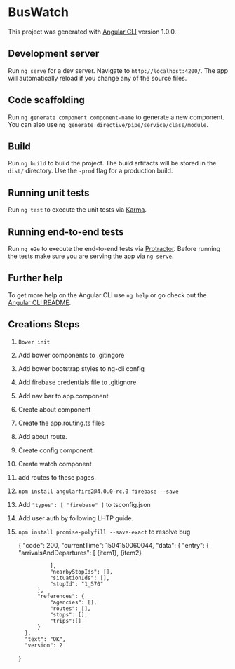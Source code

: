 # BusWatch

This project was generated with [Angular CLI](https://github.com/angular/angular-cli) version 1.0.0.

## Development server

Run `ng serve` for a dev server. Navigate to `http://localhost:4200/`. The app will automatically reload if you change any of the source files.

## Code scaffolding

Run `ng generate component component-name` to generate a new component. You can also use `ng generate directive/pipe/service/class/module`.

## Build

Run `ng build` to build the project. The build artifacts will be stored in the `dist/` directory. Use the `-prod` flag for a production build.

## Running unit tests

Run `ng test` to execute the unit tests via [Karma](https://karma-runner.github.io).

## Running end-to-end tests

Run `ng e2e` to execute the end-to-end tests via [Protractor](http://www.protractortest.org/).
Before running the tests make sure you are serving the app via `ng serve`.

## Further help

To get more help on the Angular CLI use `ng help` or go check out the [Angular CLI README](https://github.com/angular/angular-cli/blob/master/README.md).

## Creations Steps
1. `Bower init`
2. Add bower components to .gitingore
3. Add bower bootstrap styles to ng-cli config
4. Add firebase credentials file to .gitignore
5. Add nav bar to app.component
6. Create about component
7. Create the app.routing.ts files
8. Add about route.
9. Create config component
10. Create watch component
11. add routes to these pages.
12. `npm install angularfire2@4.0.0-rc.0 firebase --save`
13. Add `"types": [ "firebase" ]` to tsconfig.json
14. Add user auth by following LHTP guide.
15. `npm install promise-polyfill --save-exact` to resolve bug


      {
          "code": 200,
          "currentTime": 1504150060044,
          "data": {
              "entry": {
                  "arrivalsAndDepartures": [
                    {item1},
                    {item2}
                    
                  ],
                  "nearbyStopIds": [],
                  "situationIds": [],
                  "stopId": "1_570"
              },
              "references": {
                  "agencies": [],
                  "routes": [],
                  "stops": [],
                  "trips":[]
              }
          },
          "text": "OK",
          "version": 2
      }